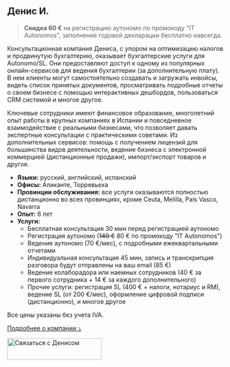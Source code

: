## Денис И.

> **Скидка 60 €** на регистрацию аутономо по промокоду "IT Autonomos", заполнение годовой декларации бесплатно навсегда.

Консультационная компания Дениса, с упором на оптимизацию налогов и продвинутую бухгалтерию, оказывает бухгалтерские
услуги для Autonomo/SL. Они предоставляют доступ к одному из популярных онлайн-сервисов для ведения бухгалтерии (за
дополнительную плату). В нем клиенты могут самостоятельно создавать и загружать инвойсы, видеть список принятых
документов, просматривать подробные отчеты о своем бизнесе с помощью интерактивных дешбордов, пользоваться CRM системой
и многое другое.

Ключевые сотрудники имеют финансовое образование, многолетний опыт работы в крупных компаниях в Испании и повседневное
взаимодействие с реальными бизнесами, что позволяет давать экспертные консультации с практическими советами. Из
дополнительных сервисов: помощь с получением лицензий для большинства видов деятельности, ведение бизнеса с электронной
коммерцией (дистанционные продажи), импорт/экспорт товаров и другое.

- **Языки:** русский, английский, испанский
- **Офисы:** Аликанте, Торревьеха
- **Провинции обслуживания:** все услуги оказываются полностью дистанционно во всех провинциях, кроме Ceuta, Melilla,
  País Vasco, Navarra
- **Опыт:** 6 лет
- **Услуги:**
    - Бесплатная консультация 30 мин перед регистрацией аутономо
    - Регистрация аутономо (<s>140 €</s> 80 € по промокоду "IT Autonomos")
    - Ведение аутономо (70 €/мес), с подробными ежеквартальными отчетами
    - Индивидуальная консультация 45 мин, запись и транскрипция разговора будут отправлены на ваш email (85 €)
    - Ведение колаборадора или наемных сотрудников (40 € за первого сотрудника + 14 € за каждого дополнительного)
    - Прочие услуги: регистрация SL (400 € + налоги, нотариус и RM), ведение SL (от 200 €/мес), оформление цифровой
      подписи (дистанционно), и многое другое

Все цены указаны без учета IVA.

<a href="#" id="detailsLinkDenisI" onclick="toggleDetailsDenisI(); return false;">Подробнее о компании ⤵</a>

<div id="hiddenContentDenisI" style="display: none; margin-top: 10px;">
<ul>
  <li><strong>Штат:</strong> до 5 сотрудников</li>
  <li><strong>Образование:</strong> Universidad de Alicante Grado en Administración y Dirección de Empresas</li>
  <li><strong>Цифровой сертификат:</strong> хестор подает отчетность используя свой сертификат, который вы авторизуете в налоговом кабинете</li>
  <li><strong>Ответственность:</strong> страховка, которая покрывает ущерб в случае ошибки хестора (Seguros Catalana Occidente, SA Póliza 8/6.371.558-N)</li>
</ul>
</div>

<script>
  function toggleDetailsDenisI() {
    const content = document.getElementById('hiddenContentDenisI');
    const link = document.getElementById('detailsLinkDenisI');
    if (content.style.display === 'none') {
      content.style.display = 'block';
      link.textContent = 'Подробнее о компании ⤴';
    } else {
      content.style.display = 'none';
      link.textContent = 'Подробнее о компании ⤵';
    }
  }
</script>

<div class="hs-cta-embed hs-cta-simple-placeholder hs-cta-embed-191039291619"
  style="max-width:100%; max-height:100%; width:220px;height:50px" data-hubspot-wrapper-cta-id="191039291619">
  <a href="https://cta-eu1.hubspot.com/web-interactives/public/v1/track/redirect?encryptedPayload=AVxigLI6AdCFGjyf3yRTQF0AJ46yp8rSIcZ32llop7M0gu2RLybRMSgKy41Wh3Vdrofr7zDtu08C8BhquIIeVKZ0XKyjuCAUBZm4084rkT0HT9J2vH4%3D&webInteractiveContentId=191039291619&portalId=145459200" target="_blank" rel="noopener" crossorigin="anonymous">
    <img alt="&#1057;&#1074;&#1103;&#1079;&#1072;&#1090;&#1100;&#1089;&#1103; &#1089; &#1044;&#1077;&#1085;&#1080;&#1089;&#1086;&#1084;" loading="lazy" src="https://hubspot-no-cache-eu1-prod.s3.amazonaws.com/cta/default/145459200/interactive-191039291619.png" style="height: 100%; width: 100%; object-fit: fill"
      onerror="this.style.display='none'" />
  </a>
</div>
